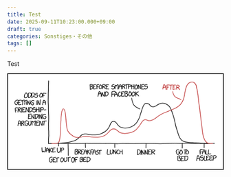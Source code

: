 ```yaml
---
title: Test
date: 2025-09-11T10:23:00.000+09:00
draft: true
categories: Sonstiges・その他
tags: []
---
```

Test

![](argument_timing.png)
